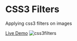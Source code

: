 # CSS3 Filters
Applying css3 filters on images

[Live Demo](https://golobro.github.io/css3-filters/)
![css3filters](https://user-images.githubusercontent.com/38456916/52905354-2855cd00-328d-11e9-949b-3dd7ddc54805.JPG)
